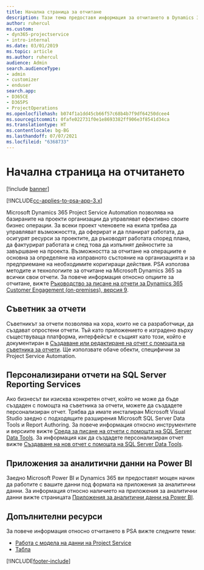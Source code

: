 ```yaml
---
title: Начална страница за отчитане
description: Тази тема предоставя информация за отчитането в Dynamics 365 Project Service Automation.
author: ruhercul
ms.custom:
- dyn365-projectservice
- intro-internal
ms.date: 03/01/2019
ms.topic: article
ms.author: ruhercul
audience: Admin
search.audienceType:
- admin
- customizer
- enduser
search.app:
- D365CE
- D365PS
- ProjectOperations
ms.openlocfilehash: b074f1a1dd45cb66f57c68b4b7f9df64250dcee4
ms.sourcegitcommit: 0fafe022731f0e1e8693382ff906e3f8541d34ca
ms.translationtype: HT
ms.contentlocale: bg-BG
ms.lasthandoff: 07/07/2021
ms.locfileid: "6368733"
---
```

# <a name="reporting-home-page"></a>Начална страница на отчитането

[!include [banner](../includes/psa-now-project-operations.md)]

[!INCLUDE[cc-applies-to-psa-app-3.x](../includes/cc-applies-to-psa-app-3x.md)]

Microsoft Dynamics 365 Project Service Automation позволява на базираните на проекти организации да управляват ефективно своите бизнес операции. За всеки проект членовете на екипа трябва да управляват възможността, да оферират и да планират работата, да осигурят ресурси за проектите, да ръководят работата според плана, да фактурират работата и след това да изпълнят дейностите за завършване на проекта. Възможността за отчитане на операциите е основна за определяне на изправното състояние на организацията и за предприемане на необходимите коригиращи действия. PSA използва методите и технологиите за отчитане на Microsoft Dynamics 365 за всички свои отчети. За повече информация относно опциите за отчитане, вижте [Ръководство за писане на отчети за Dynamics 365 Customer Engagement (on-premises), версия 9](/dynamics365/customerengagement/on-premises/analytics/reporting-analytics-with-dynamics-365).

## <a name="report-wizard"></a>Съветник за отчети

Съветникът за отчети позволява на хора, които не са разработчици, да създават опростени отчети. Тъй като приложението е изградено върху съществуваща платформа, интерфейсът е същият като този, който е документиран в [Създаване или редактиране на отчет с помощта на съветника за отчети](/dynamics365/customerengagement/on-premises/basics/create-edit-copy-report-wizard). Ще използвате обаче обекти, специфични за Project Service Automation.

## <a name="custom-sql-server-reporting-services-reports"></a>Персонализирани отчети на SQL Server Reporting Services

Ако бизнесът ви изисква конкретен отчет, който не може да бъде създаден с помощта на съветника за отчети, можете да създадете персонализиран отчет. Трябва да имате инсталиран Microsoft Visual Studio заедно с подходящите разширения Microsoft SQL Server Data Tools и Report Authoring. За повече информация относно инструментите и версиите вижте [Среда за писане на отчети с помощта на SQL Server Data Tools](/dynamics365/customerengagement/on-premises/analytics/report-writing-environment-using-sql-server-data-tools). За информация как да създадете персонализиран отчет вижте [Създаване на нов отчет с помощта на SQL Server Data Tools](/dynamics365/customerengagement/on-premises/analytics/create-a-new-report-using-sql-server-data-tools).

## <a name="power-bi-insights-apps"></a>Приложения за аналитични данни на Power BI

Заедно Microsoft Power BI и Dynamics 365 ви предоставят мощен начин да работите с вашите данни под формата на приложения за аналитични данни. За информация относно наличието на приложения за аналитични данни вижте страницата [Приложения за аналитични данни на Power BI](https://powerbi.microsoft.com/power-bi-insights-apps/).


## <a name="additional-resources"></a>Допълнителни ресурси
За повече информация относно отчитането в PSA вижте следните теми:

- [Работа с модела на данни на Project Service](reports-working-project-service-data-model.md)
- [Табла](reports-dashboards.md)



[!INCLUDE[footer-include](../includes/footer-banner.md)]